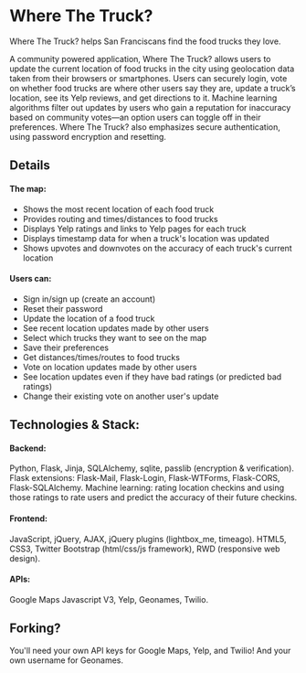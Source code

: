 Where The Truck?
================

Where The Truck? helps San Franciscans find the food trucks they love.  

A community powered application, Where The Truck? allows users to update the current location of food trucks in the city using geolocation data taken from their browsers or smartphones.  Users can securely login, vote on whether food trucks are where other users say they are, update a truck’s location, see its Yelp reviews, and get directions to it.  Machine learning algorithms filter out updates by users who gain a reputation for inaccuracy based on community votes—an option users can toggle off in their preferences.  Where The Truck? also emphasizes secure authentication, using password encryption and resetting.

Details
----------------

<h4>The map:</h4>
<ul>
	<li>Shows the most recent location of each food truck</li>
	<li>Provides routing and times/distances to food trucks</li>
	<li>Displays Yelp ratings and links to Yelp pages for each truck</li>
	<li>Displays timestamp data for when a truck's location was updated</li>
	<li>Shows upvotes and downvotes on the accuracy of each truck's current location</li>
</ul>

<h4>Users can:</h4>
<ul>
	<li>Sign in/sign up (create an account)</li>
	<li>Reset their password</li>
	<li>Update the location of a food truck</li>
	<li>See recent location updates made by other users</li>
	<li>Select which trucks they want to see on the map </li>
	<li>Save their preferences</li>
	<li>Get distances/times/routes to food trucks</li>
	<li>Vote on location updates made by other users</li>
	<li>See location updates even if they have bad ratings (or predicted bad ratings)</li>
	<li>Change their existing vote on another user's update</li>
</ul>

Technologies & Stack: 
------------------------

<h4>Backend:</h4>
Python, Flask, Jinja, SQLAlchemy, sqlite, passlib (encryption & verification).
Flask extensions: Flask-Mail, Flask-Login, Flask-WTForms, Flask-CORS, 
Flask-SQLAlchemy.
Machine learning: rating location checkins and using those ratings to rate 
users and predict the accuracy of their future checkins.

<h4>Frontend:</h4>
JavaScript, jQuery, AJAX, jQuery plugins (lightbox_me, timeago).
HTML5, CSS3, Twitter Bootstrap (html/css/js framework), RWD (responsive web design).

<h4>APIs:</h4>
Google Maps Javascript V3, Yelp, Geonames, Twilio.

Forking?
-----------------------
You'll need your own API keys for Google Maps, Yelp, and Twilio! And your own username for Geonames.